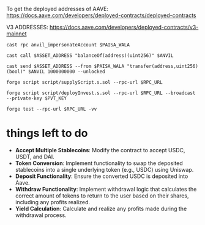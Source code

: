 To get the deployed addresses of AAVE: https://docs.aave.com/developers/deployed-contracts/deployed-contracts

V3 ADDRESSES: https://docs.aave.com/developers/deployed-contracts/v3-mainnet

```shell
cast rpc anvil_impersonateAccount $PAISA_WALA
```

```shell
cast call $ASSET_ADDRESS "balanceOf(address)(uint256)" $ANVIL
```

```shell
cast send $ASSET_ADDRESS --from $PAISA_WALA "transfer(address,uint256)(bool)" $ANVIL 1000000000 --unlocked
```

```shell
forge script script/supplyScript.s.sol --rpc-url $RPC_URL
```

```shell
forge script script/deployInvest.s.sol --rpc-url $RPC_URL --broadcast --private-key $PVT_KEY
```

```shell
forge test --rpc-url $RPC_URL -vv
```

# things left to do

- **Accept Multiple Stablecoins**: Modify the contract to accept USDC, USDT, and DAI.
- **Token Conversion**: Implement functionality to swap the deposited stablecoins into a single underlying token (e.g., USDC) using Uniswap.
- **Deposit Functionality**: Ensure the converted USDC is deposited into Aave.
- **Withdraw Functionality**: Implement withdrawal logic that calculates the correct amount of tokens to return to the user based on their shares, including any profits realized.
- **Yield Calculation**: Calculate and realize any profits made during the withdrawal process.
